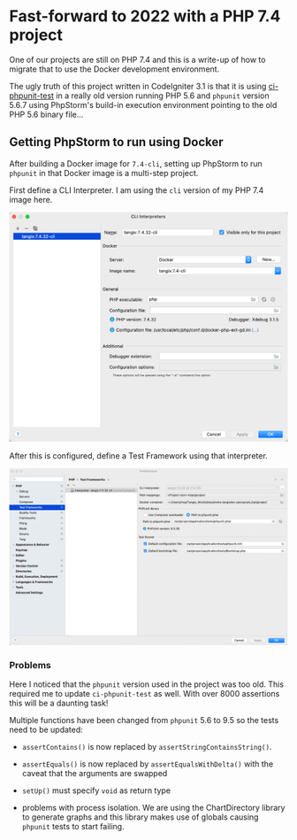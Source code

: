 # Fast-forward to 2022 with a PHP 7.4 project

One of our projects are still on PHP 7.4 and this is a write-up of how to migrate that to use the Docker development environment.

The ugly truth of this project written in CodeIgniter 3.1 is that it is using [ci-phpunit-test](https://github.com/kenjis/ci-phpunit-test) in a really old version running PHP 5.6 and `phpunit` version 5.6.7 using PhpStorm's build-in execution environment pointing to the old PHP 5.6 binary file...

## Getting PhpStorm to run using Docker

After building a Docker image for `7.4-cli`, setting up PhpStorm to run `phpunit` in that Docker image is a multi-step project.

First define a CLI Interpreter. I am using the `cli` version of my PHP 7.4 image here.

![Configure CLI Interpreter](images/cli-interpreters.png)

After this is configured, define a Test Framework using that interpreter. 

![Test Framework](images/test-frameworks.png)

### Problems

Here I noticed that the `phpunit` version used in the project was too old. This required me to update `ci-phpunit-test` as well. With over 8000 assertions this will be a daunting task!

Multiple functions have been changed from `phpunit` 5.6 to 9.5 so the tests need to be updated:

* `assertContains()` is now replaced by `assertStringContainsString()`.

* `assertEquals()` is now replaced by `assertEqualsWithDelta()` with the caveat that the arguments are swapped

* `setUp()` must specify `void` as return type

* problems with process isolation. We are using the ChartDirectory library to generate graphs and this library makes use of globals causing `phpunit` tests to start failing.